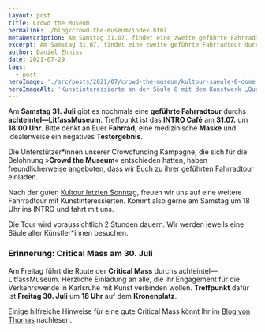 ```yaml
---
layout: post
title: Crowd the Museum
permalink: ./blog/crowd-the-museum/index.html
metaDescription: Am Samstag 31.07. findet eine zweite geführte Fahrradtour durch die erste Ausstellung des achteintel—LitfassMuseum statt. Herzliche Einladung. 
excerpt: Am Samstag 31.07. findet eine zweite geführte Fahrradtour durch die erste Ausstellung des achteintel—LitfassMuseum statt. Herzliche Einladung.
author: Daniel Ehniss
date: 2021-07-29
tags:
  - post
heroImage: './src/posts/2021/07/crowd-the-museum/kultour-saeule-8-dome.jpg'
heroImageAlt: 'Kunstinteressierte an der Säule 8 mit dem Kunstwerk „Quest for Truth“ von DOME im achteintel—LitfassMuseum'
---
```


Am **Samstag 31. Juli** gibt es nochmals eine **geführte Fahrradtour** durchs **achteintel—LitfassMuseum**. Treffpunkt ist das **INTRO Café** am **31.07.** um **18:00 Uhr**. Bitte denkt an Euer **Fahrrad**, eine medizinische **Maske** und idealerweise ein negatives **Testergebnis**.

Die Unterstützer\*innen unserer Crowdfunding Kampagne, die sich für die Belohnung »**Crowd the Museum**« entschieden hatten, haben freundlicherweise angeboten, dass wir Euch zu ihrer geführten Fahrradtour einladen.

Nach der guten [Kultour letzten Sonntag](https://achteintel.org/blog/kultour-mit-dem-nun/), freuen wir uns auf eine weitere Fahrradtour mit Kunstinteressierten. Kommt also gerne am Samstag um 18 Uhr ins INTRO und fahrt mit uns.

Die Tour wird voraussichtlich 2 Stunden dauern. Wir werden jeweils eine Säule aller Künstler\*innen besuchen.

### Erinnerung: Critical Mass am 30. Juli

Am Freitag führt die Route der **Critical Mass** durchs achteintel—LitfassMuseum. Herzliche Einladung an alle, die ihr Engagement für die Verkehrswende in Karlsruhe mit Kunst verbinden wollen. **Treffpunkt** dafür ist **Freitag 30. Juli** um **18 Uhr** auf dem **Kronenplatz**.

Einige hilfreiche Hinweise für eine gute Critical Mass könnt Ihr im [Blog von Thomas](http://ka-radler.blogspot.com/2021/07/critical-mass-goes-kunschd.html) nachlesen.
